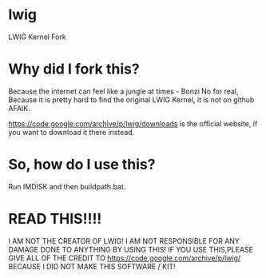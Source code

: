 # lwig
LWIG Kernel Fork

# Why did I fork this?
Because the internet can feel like a jungle at times - Bonzi
No for real, Because it is pretty hard to find the original LWIG Kernel, it is not on github AFAIK.

https://code.google.com/archive/p/lwig/downloads is the official website, if you want to download it there instead.

# So, how do I use this?
Run IMDISK and then buildpath.bat.

# READ THIS!!!!
I AM NOT THE CREATOR OF LWIG! I AM NOT RESPONSIBLE FOR ANY DAMAGE DONE TO ANYTHING BY USING THIS!
IF YOU USE THIS,PLEASE GIVE ALL OF THE CREDIT TO https://code.google.com/archive/p/lwig/ BECAUSE I
DID NOT MAKE THIS SOFTWARE / KIT!
